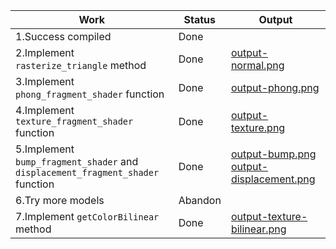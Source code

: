 | Work                                                         | Status  | Output                                                       |
| ------------------------------------------------------------ | ------- | ------------------------------------------------------------ |
| 1.Success compiled                                           | Done    |                                                              |
| 2.Implement `rasterize_triangle` method                      | Done    | [output-normal.png](images/output-normal.png)                |
| 3.Implement `phong_fragment_shader` function                 | Done    | [output-phong.png](images/output-phong.png)                  |
| 4.Implement `texture_fragment_shader` function               | Done    | [output-texture.png](images/output-texture.png)              |
| 5.Implement `bump_fragment_shader` and `displacement_fragment_shader` function | Done    | [output-bump.png](images/output-bump.png) [output-displacement.png](images/output-displacement.png) |
| 6.Try more models                                            | Abandon |                                                              |
| 7.Implement `getColorBilinear` method                        | Done    | [output-texture-bilinear.png](images/output-texture-bilinear.png) |

